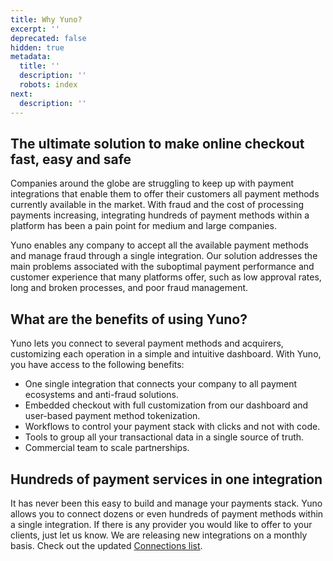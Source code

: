 ```yaml
---
title: Why Yuno?
excerpt: ''
deprecated: false
hidden: true
metadata:
  title: ''
  description: ''
  robots: index
next:
  description: ''
---
```

## The ultimate solution to make online checkout fast, easy and safe

Companies around the globe are struggling to keep up with payment integrations that enable them to offer their customers all payment methods currently available in the market. With fraud and the cost of processing payments increasing, integrating hundreds of payment methods within a platform has been a pain point for medium and large companies.

Yuno enables any company to accept all the available payment methods and manage fraud through a single integration. Our solution addresses the main problems associated with the suboptimal payment performance and customer experience that many platforms offer, such as low approval rates, long and broken processes, and poor fraud management.

## What are the benefits of using Yuno?

Yuno lets you connect to several payment methods and acquirers, customizing each operation in a simple and intuitive dashboard. With Yuno, you have access to the following benefits:

* One single integration that connects your company to all payment ecosystems and anti-fraud solutions.
* Embedded checkout with full customization from our dashboard and user-based payment method tokenization. 
* Workflows to control your payment stack with clicks and not with code. 
* Tools to group all your transactional data in a single source of truth.
* Commercial team to scale partnerships.

## Hundreds of payment services in one integration

It has never been this easy to build and manage your payments stack.  Yuno allows you to connect dozens or even hundreds of payment methods within a single integration. If there is any provider you would like to offer to your clients, just let us know. We are releasing new integrations on a monthly basis. Check out the updated [Connections list](doc:yuno-connections).
